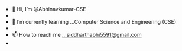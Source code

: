 - 👋 Hi, I’m @Abhinavkumar-CSE
-
- 🌱 I’m currently learning ...Computer Science and Engineering (CSE)
- 
- 📫 How to reach me ...siddharthabhi5591@gmail.com
- 
<!---
Abhinavkumar-CSE/Abhinavkumar-CSE is a ✨ special ✨ repository because its `README.md` (this file) appears on your GitHub profile.
You can click the Preview link to take a look at your changes.
--->

